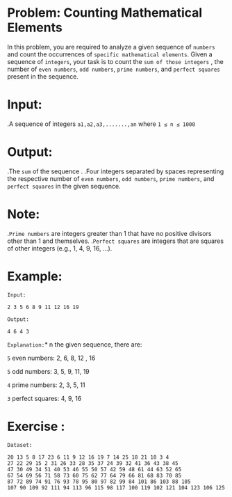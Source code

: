 Problem: Counting Mathematical Elements
=======================================

In this problem, you are required to analyze a given sequence of `numbers` and count the occurrences of `specific mathematical elements`. Given a sequence of `integers`,
your task is to count the `sum of those integers` , the number of `even numbers`, `odd numbers`, `prime numbers`, and `perfect squares` present in the sequence.

Input:
=====
.A sequence of integers `a1,a2,a3,.......,an` where `1 ≤ n ≤ 1000`

Output:
=======
.The `sum` of the sequence .
.Four integers separated by spaces representing the respective number of `even numbers`, `odd numbers`, `prime numbers`, and `perfect squares` in the given sequence.

Note:
=====
.`Prime numbers` are integers greater than 1 that have no positive divisors other than 1 and themselves.
.`Perfect squares` are integers that are squares of other integers (e.g., 1, 4, 9, 16, ...).

Example:
========
`Input:`
```shell
2 3 5 6 8 9 11 12 16 19
```

`Output:`
```shell
4 6 4 3
```
`Explanation:`*
n the given sequence, there are:

`5` even numbers: 2, 6, 8, 12 , 16

`5` odd numbers: 3, 5, 9, 11, 19

`4` prime numbers: 2, 3, 5, 11

`3` perfect squares: 4, 9, 16


Exercise :
==========
`Dataset:`
```shell
20 13 5 8 17 23 6 11 9 12 16 19 7 14 25 18 21 10 3 4
27 22 29 15 2 31 26 33 28 35 37 24 39 32 41 36 43 38 45
47 30 49 34 51 40 53 46 55 50 57 42 59 48 61 44 63 52 65
67 54 69 56 71 58 73 60 75 62 77 64 79 66 81 68 83 70 85
87 72 89 74 91 76 93 78 95 80 97 82 99 84 101 86 103 88 105
107 90 109 92 111 94 113 96 115 98 117 100 119 102 121 104 123 106 125
```

